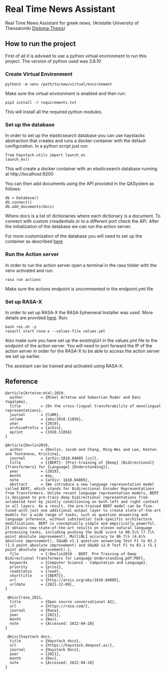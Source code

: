 # Real Time News Assistant

Real Time News Assistant for greek news. (Aristotle University of Thessaloniki [Diploma Thesis](https://ikee.lib.auth.gr/record/340592/?ln=el))

## How to run the project
First of all it is advised to use a python virtual environment to run this project. The version of python used was 3.8.10

### Create Virtual Environment
```
python3 -m venv /path/to/new/virtual/environment
```
Make sure the virtual environment is enabled and then run:
```
pip3 install -r requirements.txt
```
This will install all the required python modules.

### Set up the database
In order to set up the elasticsearch database you can use haystacks abstraction that creates and runs a docker container with the default configuration. In a python script just run:
```
from haystack.utils import launch_es
launch_es()
```
This will create a docker container with an elasticsearch database running at http://localhost:9200

You can then add documents using the API provided in the QASystem as follows:
```
db = Database()
db.connect()
db.add_documents(docs)
```
Where docs is a list of dictionaries where each dictionary is a document. To connect with custom creadentials or to a different port check the API. After the initialization of the database we can run the action server.

For more customization of the database you will need to set up the container as described [here](https://www.elastic.co/guide/en/elasticsearch/reference/current/docker.html)
### Run the Action server
In order to run the action server open a terminal in the rasa folder with the venv activated and run:
```
rasa run actions
```
Make sure the actions endpoint is uncommented in the endpoint.yml file

### Set up RASA-X
In order to set up RASA-X the RASA Ephemeral Installer was used. More details are provided [here](https://github.com/RasaHQ/REI).
Run:
```
bash rei.sh -y
rasactl start rasa-x --values-file values.yml
```
Also make sure you have set up the existingUrl in the values.yml file to the endpoint of the action server. You will need to port forward the IP of the action server in order for the RASA-X to be able to access the action server we set up earlier.

The assistant can be trained and activated using RASA-X.

## Reference

```
@article{Artetxe:etal:2019,
  author        = {Mikel Artetxe and Sebastian Ruder and Dani Yogatama},
  title         = {On the cross-lingual transferability of monolingual representations},
  journal       = {CoRR},
  volume        = {abs/1910.11856},
  year          = {2019},
  archivePrefix = {arXiv},
  eprint        = {1910.11856}
}
```
```
@Article{Devlin2019,
  author        = {Devlin, Jacob and Chang, Ming-Wei and Lee, Kenton and Toutanova, Kristina},
  journal       = {arXiv:1810.04805 [cs]},
  title         = {{BERT}: {Pre}-training of {Deep} {Bidirectional} {Transformers} for {Language} {Understanding}},
  year          = {2019},
  month         = may,
  note          = {arXiv: 1810.04805},
  abstract      = {We introduce a new language representation model called BERT, which stands for Bidirectional Encoder Representations from Transformers. Unlike recent language representation models, BERT is designed to pre-train deep bidirectional representations from unlabeled text by jointly conditioning on both left and right context in all layers. As a result, the pre-trained BERT model can be fine-tuned with just one additional output layer to create state-of-the-art models for a wide range of tasks, such as question answering and language inference, without substantial task-specific architecture modifications. BERT is conceptually simple and empirically powerful. It obtains new state-of-the-art results on eleven natural language processing tasks, including pushing the GLUE score to 80.5\% (7.7\% point absolute improvement), MultiNLI accuracy to 86.7\% (4.6\% absolute improvement), SQuAD v1.1 question answering Test F1 to 93.2 (1.5 point absolute improvement) and SQuAD v2.0 Test F1 to 83.1 (5.1 point absolute improvement).},
  file          = {:Devlin2019 - BERT_ Pre Training of Deep Bidirectional Transformers for Language Understanding.pdf:PDF},
  keywords      = {Computer Science - Computation and Language},
  priority      = {prio1},
  readstatus    = {read},
  shorttitle    = {{BERT}},
  url           = {http://arxiv.org/abs/1810.04805},
  urldate       = {2021-12-09},
}
```
```
 @misc{rasa_2021,
  title         = {Open source conversational AI},
  url           = {https://rasa.com/},
  journal       = {Rasa},
  year          = {2021},
  month         = {Nov},
  note          = {Accessed: 2022-04-28}
}
```
```
 @misc{haystack docs,
  title         = {Haystack docs},
  url           = {https://haystack.deepset.ai/},
  journal       = {Haystack Docs},
  year          = {2021},
  month         = {Dec},
  note          = {Accessed: 2022-04-28}
}
```
